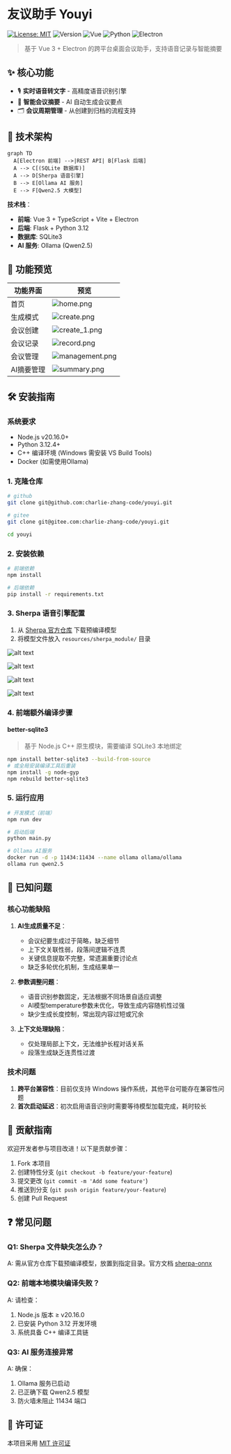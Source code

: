 # 友议助手 Youyi

[![License: MIT](https://img.shields.io/badge/License-MIT-yellow.svg)](./LICENSE)
![Version](https://img.shields.io/badge/version-1.0.0-blue)
![Vue](https://img.shields.io/badge/Vue-3-green)
![Python](https://img.shields.io/badge/Python-3.12-blue)
![Electron](https://img.shields.io/badge/Electron-31-blue)

> 基于 Vue 3 + Electron 的跨平台桌面会议助手，支持语音记录与智能摘要

## ✨ 核心功能

- 🎙️ **实时语音转文字** - 高精度语音识别引擎
- 📝 **智能会议摘要** - AI 自动生成会议要点
- 🗂️ **会议周期管理** - 从创建到归档的流程支持

## 🚀 技术架构

```mermaid
graph TD
  A[Electron 前端] -->|REST API| B[Flask 后端]
  A --> C[(SQLite 数据库)]
  A --> D[Sherpa 语音引擎]
  B --> E[Ollama AI 服务]
  E --> F[Qwen2.5 大模型]
```

**技术栈**：
- **前端**: Vue 3 + TypeScript + Vite + Electron
- **后端**: Flask + Python 3.12
- **数据库**: SQLite3
- **AI 服务**: Ollama (Qwen2.5)

## 📸 功能预览

| 功能界面   | 预览                                   |
| ---------- | -------------------------------------- |
| 首页       | ![home.png](docs/home.png)             |
| 生成模式   | ![create.png](docs/create.png)         |
| 会议创建   | ![create_1.png](docs/create_1.png)     |
| 会议记录   | ![record.png](docs/record.png)         |
| 会议管理   | ![management.png](docs/management.png) |
| AI摘要管理 | ![summary.png](docs/summary.png)       |

## 🛠️ 安装指南

### 系统要求
- Node.js v20.16.0+
- Python 3.12.4+
- C++ 编译环境 (Windows 需安装 VS Build Tools)
- Docker (如需使用Ollama)

### 1. 克隆仓库

```bash
# github
git clone git@github.com:charlie-zhang-code/youyi.git

# gitee
git clone git@gitee.com:charlie-zhang-code/youyi.git

cd youyi
```

### 2. 安装依赖

```bash
# 前端依赖
npm install

# 后端依赖
pip install -r requirements.txt
```

### 3. Sherpa 语音引擎配置

1. 从 [Sherpa 官方仓库](https://k2-fsa.github.io/sherpa/onnx/) 下载预编译模型
2. 将模型文件放入 `resources/sherpa_module/` 目录

![alt text](docs/image01.png)

![alt text](docs/image02.png)

![alt text](docs/image03.png)

![alt text](docs/image04.png)

### 4. 前端额外编译步骤

#### better-sqlite3

> 基于 Node.js C++ 原生模块，需要编译 SQLite3 本地绑定

```bash
npm install better-sqlite3 --build-from-source
# 或全局安装编译工具后重装
npm install -g node-gyp
npm rebuild better-sqlite3
```

### 5. 运行应用

```bash
# 开发模式（前端）
npm run dev

# 启动后端
python main.py

# Ollama AI服务
docker run -d -p 11434:11434 --name ollama ollama/ollama
ollama run qwen2.5
```

## 🐛 已知问题

### 核心功能缺陷

1. **AI生成质量不足**：
   - 会议纪要生成过于简略，缺乏细节
   - 上下文关联性弱，段落间逻辑不连贯
   - 关键信息提取不完整，常遗漏重要讨论点
   - 缺乏多轮优化机制，生成结果单一

2. **参数调整问题**：
   - 语音识别参数固定，无法根据不同场景自适应调整
   - AI模型temperature参数未优化，导致生成内容随机性过强
   - 缺少生成长度控制，常出现内容过短或冗余

3. **上下文处理缺陷**：
   - 仅处理局部上下文，无法维护长程对话关系
   - 段落生成缺乏连贯性过渡

### 技术问题

1. **跨平台兼容性**：目前仅支持 Windows 操作系统，其他平台可能存在兼容性问题
2. **首次启动延迟**：初次启用语音识别时需要等待模型加载完成，耗时较长


## 🤝 贡献指南

欢迎开发者参与项目改进！以下是贡献步骤：

1. Fork 本项目
2. 创建特性分支 (`git checkout -b feature/your-feature`)
3. 提交更改 (`git commit -m 'Add some feature'`)
4. 推送到分支 (`git push origin feature/your-feature`)
5. 创建 Pull Request

## ❓ 常见问题

### Q1: Sherpa 文件缺失怎么办？

A: 需从官方仓库下载预编译模型，放置到指定目录。官方文档 [sherpa-onnx](https://k2-fsa.github.io/sherpa/onnx/)

### Q2: 前端本地模块编译失败？

A: 请检查：
1. Node.js 版本 ≥ v20.16.0
2. 已安装 Python 3.12 开发环境
3. 系统具备 C++ 编译工具链

### Q3: AI 服务连接异常

A: 确保：
1. Ollama 服务已启动
2. 已正确下载 Qwen2.5 模型
3. 防火墙未阻止 11434 端口

## 📜 许可证

本项目采用 [MIT 许可证](./LICENSE)
